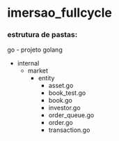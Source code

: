 # imersao_fullcycle

### estrutura de pastas: 

go - projeto golang
  - internal
    - market
        - entity
            - asset.go
            - book_test.go
            - book.go
            - investor.go
            - order_queue.go
            - order.go
            - transaction.go